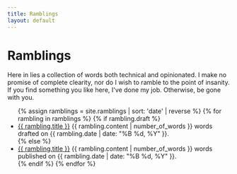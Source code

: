 ```yaml
---
title: Ramblings
layout: default
---
```


# Ramblings

Here in lies a collection of words both technical and opinionated. I make no
promise of complete clearity, nor do I wish to ramble to the point of insanity.
If you find something you like here, I've done my job. Otherwise, be gone with
you.

<ul>
{% assign ramblings = site.ramblings | sort: 'date' | reverse %}
{% for rambling in ramblings %}
    {% if rambling.draft %}
        <li class="draft">
            <a href="{{ rambling.url }}">{{ rambling.title }}</a>
            {{ rambling.content | number_of_words }} words
            drafted on {{ rambling.date | date: "%B %d, %Y" }}.
        </li>
    {% else %}
        <li>
            <a href="{{ rambling.url }}">{{ rambling.title }}</a>
            {{ rambling.content | number_of_words }} words
            published on {{ rambling.date | date: "%B %d, %Y" }}.
        </li>
    {% endif %}
{% endfor %}
</ul>
